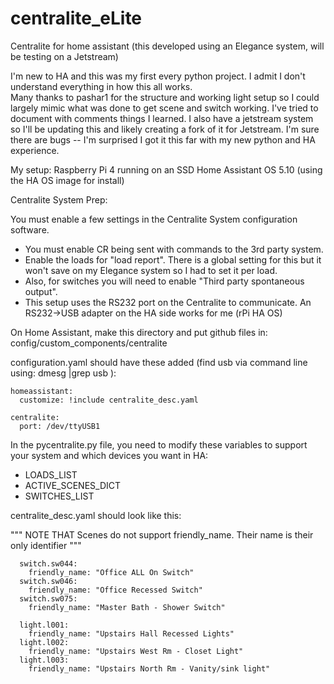 # centralite_eLite
Centralite for home assistant (this developed using an Elegance system, will be testing on a Jetstream)

I'm new to HA and this was my first every python project.  I admit I don't understand everything in how this all works.  
Many thanks to pashar1 for the structure and working light setup so I could largely mimic what was done to get scene and switch working.
I've tried to document with comments things I learned.  I also have a jetstream system so I'll be updating this and likely
creating a fork of it for Jetstream.  I'm sure there are bugs -- I'm surprised I got it this far with my new python and HA experience.

My setup:
Raspberry Pi 4 running on an SSD
Home Assistant OS 5.10 (using the HA OS image for install)

Centralite System Prep:

You must enable a few settings in the Centralite System configuration software. 
- You must enable CR being sent with commands to the 3rd party system.  
- Enable the loads for "load report". There is a global setting for this but it won't save on my Elegance system so I had to set it per load.
- Also, for switches you will need to enable "Third party spontaneous output".  
- This setup uses the RS232 port on the Centralite to communicate.  An RS232->USB adapter on the HA side works for me (rPi HA OS)


On Home Assistant, make this directory and put github files in: config/custom_components/centralite

configuration.yaml should have these added (find usb via command line using: dmesg |grep usb  ):

```
homeassistant:
  customize: !include centralite_desc.yaml

centralite:
  port: /dev/ttyUSB1
```

In the pycentralite.py file, you need to modify these variables to support your system and which devices you want in HA:
- LOADS_LIST
- ACTIVE_SCENES_DICT
- SWITCHES_LIST

centralite_desc.yaml should look like this:

  """ NOTE THAT Scenes do not support friendly_name.  Their name is their only identifier """
```
  switch.sw044:
    friendly_name: "Office ALL On Switch"  
  switch.sw046:
    friendly_name: "Office Recessed Switch"
  switch.sw075:
    friendly_name: "Master Bath - Shower Switch"
    
  light.l001:
    friendly_name: "Upstairs Hall Recessed Lights"
  light.l002:
    friendly_name: "Upstairs West Rm - Closet Light"
  light.l003:
    friendly_name: "Upstairs North Rm - Vanity/sink light"
```
